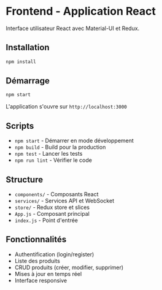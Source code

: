 # Frontend - Application React

Interface utilisateur React avec Material-UI et Redux.

## Installation

```bash
npm install
```

## Démarrage

```bash
npm start
```

L'application s'ouvre sur `http://localhost:3000`

## Scripts

- `npm start` - Démarrer en mode développement
- `npm build` - Build pour la production
- `npm test` - Lancer les tests
- `npm run lint` - Vérifier le code

## Structure

- `components/` - Composants React
- `services/` - Services API et WebSocket
- `store/` - Redux store et slices
- `App.js` - Composant principal
- `index.js` - Point d'entrée

## Fonctionnalités

- Authentification (login/register)
- Liste des produits
- CRUD produits (créer, modifier, supprimer)
- Mises à jour en temps réel
- Interface responsive